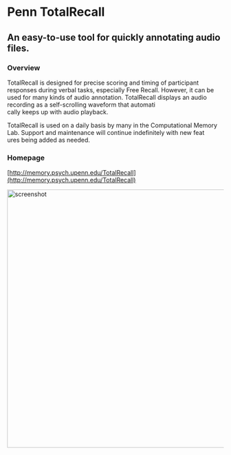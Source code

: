 # Penn TotalRecall #
## An easy-to-use tool for quickly annotating audio files. ##

### Overview ###
TotalRecall is designed for precise scoring and timing of participant responses during verbal tasks, especially Free Recall.
However, it can be used for many kinds of audio annotation. TotalRecall displays an audio recording as a self-scrolling waveform that automati\
cally keeps up with audio playback.

TotalRecall is used on a daily basis by many in the Computational Memory Lab. Support and maintenance will continue indefinitely with new feat\
ures being added as needed.

### Homepage ###
[http://memory.psych.upenn.edu/TotalRecall](http://memory.psych.upenn.edu/TotalRecall)

<img src="http://memory.psych.upenn.edu/files/software/TotalRecall/images/mac_screenshot.png" alt="screenshot" width=600>
